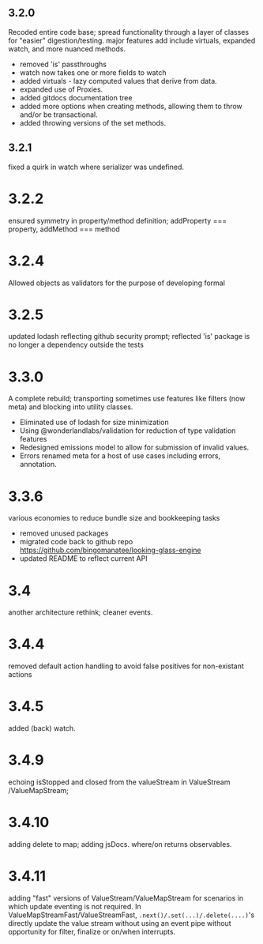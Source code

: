 ## 3.2.0

Recoded entire code base; 
spread functionality through a layer of classes for "easier" digestion/testing.
major features add include virtuals, expanded watch, and more nuanced methods.

* removed 'is' passthroughs
* watch now takes one or more fields to watch
* added virtuals - lazy computed values that derive from data. 
* expanded use of Proxies. 
* added gitdocs documentation tree
* added more options when creating methods, allowing them to throw and/or be transactional.
* added throwing versions of the set methods. 

## 3.2.1

fixed a quirk in watch where serializer was undefined. 

# 3.2.2

ensured symmetry in property/method definition; addProperty === property, addMethod === method

# 3.2.4

Allowed objects as validators for the purpose of developing formal

# 3.2.5

updated lodash reflecting github security prompt;
reflected 'is' package is no longer a dependency outside the tests

# 3.3.0

A complete rebuild; transporting sometimes use features like filters (now meta) and blocking into utility classes. 

* Eliminated use of lodash for size minimization
* Using @wonderlandlabs/validation for reduction of type validation features
* Redesigned emissions model to allow for submission of invalid values. 
* Errors renamed meta for a host of use cases including errors, annotation. 

# 3.3.6

various economies to reduce bundle size and bookkeeping tasks

* removed unused packages 
* migrated code back to github repo https://github.com/bingomanatee/looking-glass-engine
* updated README to reflect current API

# 3.4

another architecture rethink; cleaner events. 

# 3.4.4

removed default action handling to avoid false positives for non-existant actions

# 3.4.5 

added (back) watch. 

# 3.4.9

echoing isStopped and closed from the valueStream in ValueStream /ValueMapStream;

# 3.4.10

adding delete to map; adding jsDocs. where/on returns observables. 

# 3.4.11

adding "fast" versions of ValueStream/ValueMapStream for scenarios
in which update eventing is not required. 
In ValueMapStreamFast/ValueStreamFast, 
`.next()/.set(...)/.delete(....)`'s directly update
the value stream without using an event pipe without opportunity for 
filter, finalize or on/when interrupts. 
